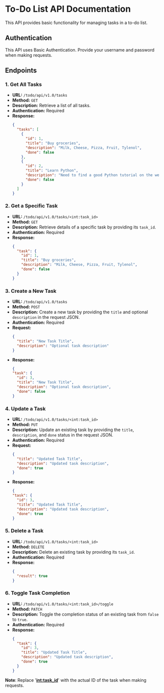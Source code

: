 # To-Do List API Documentation

This API provides basic functionality for managing tasks in a to-do list.

## Authentication

This API uses Basic Authentication. Provide your username and password when making requests.

## Endpoints

### 1. Get All Tasks

- **URL:** `/todo/api/v1.0/tasks`
- **Method:** `GET`
- **Description:** Retrieve a list of all tasks.
- **Authentication:** Required
- **Response:**
  ```json
  {
    "tasks": [
      {
        "id": 1,
        "title": "Buy groceries",
        "description": "Milk, Cheese, Pizza, Fruit, Tylenol",
        "done": false
      },
      {
        "id": 2,
        "title": "Learn Python",
        "description": "Need to find a good Python tutorial on the web",
        "done": false
      }
    ]
  }
  
### 2. Get a Specific Task

- **URL:** `/todo/api/v1.0/tasks/<int:task_id>`
- **Method:** `GET`
- **Description:** Retrieve details of a specific task by providing its `task_id`.
- **Authentication:** Required
- **Response:**
  ```json
  {
    "task": {
      "id": 1,
      "title": "Buy groceries",
      "description": "Milk, Cheese, Pizza, Fruit, Tylenol",
      "done": false
    }
  }

### 3. Create a New Task

- **URL:** `/todo/api/v1.0/tasks`
- **Method:** `POST`
- **Description:** Create a new task by providing the `title` and optional `description` in the request JSON.
- **Authentication:** Required
- **Request:**
  ```json
  {
    "title": "New Task Title",
    "description": "Optional task description"
  }
- **Response:**
  ```json
  {
  "task": {
    "id": 3,
    "title": "New Task Title",
    "description": "Optional task description",
    "done": false
  }

### 4. Update a Task

- **URL:** `/todo/api/v1.0/tasks/<int:task_id>`
- **Method:** `PUT`
- **Description:** Update an existing task by providing the `title`, `description`, and `done` status in the request JSON.
- **Authentication:** Required
- **Request:**
  ```json
  {
    "title": "Updated Task Title",
    "description": "Updated task description",
    "done": true
  }
- **Response:**
  ```json
  {
  "task": {
    "id": 3,
    "title": "Updated Task Title",
    "description": "Updated task description",
    "done": true
  }

### 5. Delete a Task

- **URL:** `/todo/api/v1.0/tasks/<int:task_id>`
- **Method:** `DELETE`
- **Description:** Delete an existing task by providing its `task_id`.
- **Authentication:** Required
- **Response:**
  ```json
  {
    "result": true
  }

### 6. Toggle Task Completion

- **URL:** `/todo/api/v1.0/tasks/<int:task_id>/toggle`
- **Method:** `PATCH`
- **Description:** Toggle the completion status of an existing task from `false` to `true`.
- **Authentication:** Required
- **Response:**
  ```json
  {
    "task": {
      "id": 3,
      "title": "Updated Task Title",
      "description": "Updated task description",
      "done": true
    }
  }

**Note**: Replace '**<int:task_id>**' with the actual ID of the task when making requests.
